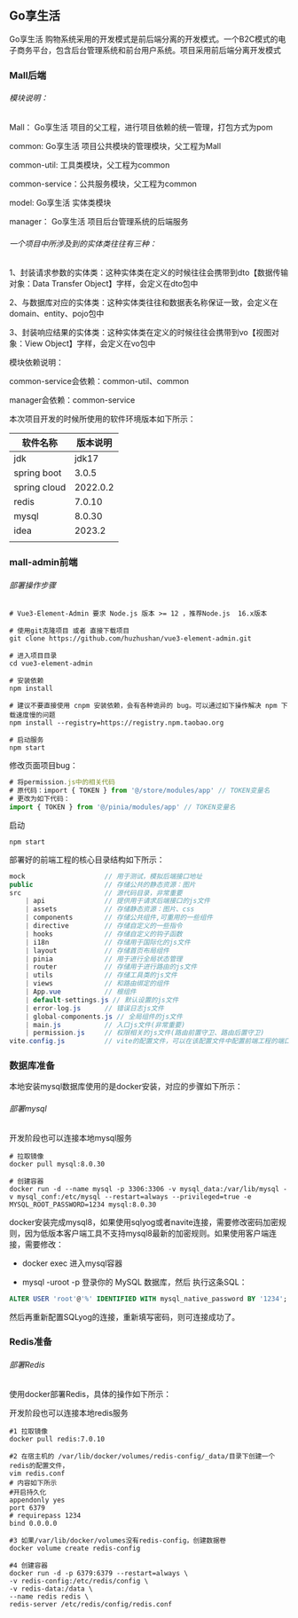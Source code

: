 ## Go享生活 

Go享生活 购物系统采用的开发模式是前后端分离的开发模式。一个B2C模式的电子商务平台，包含后台管理系统和前台用户系统。项目采用前后端分离开发模式



### Mall后端



###### 模块说明：

Mall： Go享生活 项目的父工程，进行项目依赖的统一管理，打包方式为pom

common:  Go享生活 项目公共模块的管理模块，父工程为Mall

common-util:    工具类模块，父工程为common

common-service：公共服务模块，父工程为common

model:  Go享生活 实体类模块

manager： Go享生活 项目后台管理系统的后端服务



###### 一个项目中所涉及到的实体类往往有三种：

1、封装请求参数的实体类：这种实体类在定义的时候往往会携带到dto【数据传输对象：Data Transfer Object】字样，会定义在dto包中

2、与数据库对应的实体类：这种实体类往往和数据表名称保证一致，会定义在domain、entity、pojo包中

3、封装响应结果的实体类：这种实体类在定义的时候往往会携带到vo【视图对象：View Object】字样，会定义在vo包中



模块依赖说明：

common-service会依赖：common-util、common

manager会依赖：common-service



本次项目开发的时候所使用的软件环境版本如下所示：

| 软件名称     | 版本说明 |
| ------------ | -------- |
| jdk          | jdk17    |
| spring boot  | 3.0.5    |
| spring cloud | 2022.0.2 |
| redis        | 7.0.10   |
| mysql        | 8.0.30   |
| idea         | 2023.2   |
|              |          |





### mall-admin前端

###### 部署操作步骤

```shell
# Vue3-Element-Admin 要求 Node.js 版本 >= 12 ，推荐Node.js  16.x版本

# 使用git克隆项目 或者 直接下载项目
git clone https://github.com/huzhushan/vue3-element-admin.git

# 进入项目目录
cd vue3-element-admin

# 安装依赖
npm install

# 建议不要直接使用 cnpm 安装依赖，会有各种诡异的 bug。可以通过如下操作解决 npm 下载速度慢的问题
npm install --registry=https://registry.npm.taobao.org

# 启动服务
npm start
```

修改页面项目bug：

```js
# 将permission.js中的相关代码
# 原代码：import { TOKEN } from '@/store/modules/app' // TOKEN变量名
# 更改为如下代码：
import { TOKEN } from '@/pinia/modules/app' // TOKEN变量名
```

启动

```shell
npm start
```

部署好的前端工程的核心目录结构如下所示：

```java
mock					// 用于测试，模拟后端接口地址
public					// 存储公共的静态资源：图片
src						// 源代码目录，非常重要
    | api				// 提供用于请求后端接口的js文件
    | assets			// 存储静态资源：图片、css
    | components		// 存储公共组件,可重用的一些组件
    | directive			// 存储自定义的一些指令
    | hooks				// 存储自定义的钩子函数
    | i18n				// 存储用于国际化的js文件
    | layout			// 存储首页布局组件
    | pinia				// 用于进行全局状态管理
    | router			// 存储用于进行路由的js文件
    | utils				// 存储工具类的js文件
    | views				// 和路由绑定的组件
    | App.vue			// 根组件
    | default-settings.js // 默认设置的js文件
    | error-log.js		// 错误日志js文件
    | global-components.js // 全局组件的js文件
    | main.js			// 入口js文件(非常重要)
    | permission.js		// 权限相关的js文件(路由前置守卫、路由后置守卫)
vite.config.js			// vite的配置文件，可以在该配置文件中配置前端工程的端口号
```





### 数据库准备

本地安装mysql数据库使用的是docker安装，对应的步骤如下所示：

###### 部署mysql

开发阶段也可以连接本地mysql服务

```shell
# 拉取镜像
docker pull mysql:8.0.30

# 创建容器
docker run -d --name mysql -p 3306:3306 -v mysql_data:/var/lib/mysql -v mysql_conf:/etc/mysql --restart=always --privileged=true -e MYSQL_ROOT_PASSWORD=1234 mysql:8.0.30
```

docker安装完成mysql8，如果使用sqlyog或者navite连接，需要修改密码加密规则，因为低版本客户端工具不支持mysql8最新的加密规则。如果使用客户端连接，需要修改：

* docker exec 进入mysql容器

* mysql -uroot -p 登录你的 MySQL 数据库，然后 执行这条SQL：

```sql
ALTER USER 'root'@'%' IDENTIFIED WITH mysql_native_password BY '1234';
```

然后再重新配置SQLyog的连接，重新填写密码，则可连接成功了。



### Redis准备

###### 部署Redis

使用docker部署Redis，具体的操作如下所示：

开发阶段也可以连接本地redis服务

```shell
#1 拉取镜像
docker pull redis:7.0.10

#2 在宿主机的 /var/lib/docker/volumes/redis-config/_data/目录下创建一个redis的配置文件，
vim redis.conf
# 内容如下所示
#开启持久化
appendonly yes
port 6379
# requirepass 1234
bind 0.0.0.0

#3 如果/var/lib/docker/volumes没有redis-config，创建数据卷 
docker volume create redis-config

#4 创建容器
docker run -d -p 6379:6379 --restart=always \
-v redis-config:/etc/redis/config \
-v redis-data:/data \
--name redis redis \
redis-server /etc/redis/config/redis.conf
```

